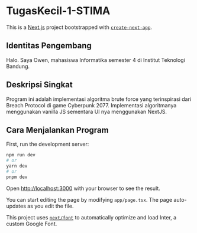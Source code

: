 # TugasKecil-1-STIMA
This is a [Next.js](https://nextjs.org/) project bootstrapped with [`create-next-app`](https://github.com/vercel/next.js/tree/canary/packages/create-next-app).

## Identitas Pengembang
Halo. Saya Owen, mahasiswa Informatika semester 4 di Institut Teknologi Bandung.

## Deskripsi Singkat
Program ini adalah implementasi algoritma brute force yang terinspirasi dari Breach Protocol di game Cyberpunk 2077. Implementasi algoritmanya menggunakan vanilla JS sementara UI nya menggunakan NextJS.

## Cara Menjalankan Program

First, run the development server:

```bash
npm run dev
# or
yarn dev
# or
pnpm dev
```

Open [http://localhost:3000](http://localhost:3000) with your browser to see the result.

You can start editing the page by modifying `app/page.tsx`. The page auto-updates as you edit the file.

This project uses [`next/font`](https://nextjs.org/docs/basic-features/font-optimization) to automatically optimize and load Inter, a custom Google Font.
